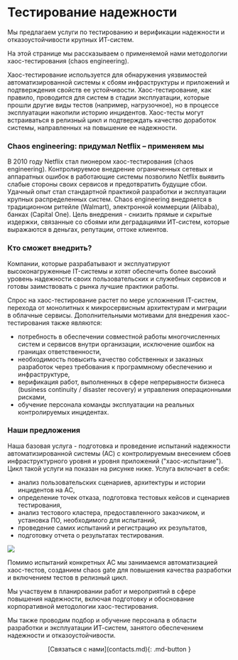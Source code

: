 <!--  Повышение надежности и отказоустойчивости ИТ-систем -->

# Тестирование надежности

Мы предлагаем услуги по тестированию и верификации надежности и отказоустойчивости крупных ИТ-систем. 

На этой странице мы рассказываем о применяемой нами методологии хаос-тестирования (chaos engineering). 

Хаос-тестирование используется для обнаружения уязвимостей автоматизированной системы к сбоям инфраструктуры и приложений и подтверждения свойств ее устойчивости. Хаос-тестирование, как правило, проводится для систем в стадии эксплуатации, которые прошли другие 
виды тестов (например, нагрузочное), но в процессе эксплуатации накопили историю инцидентов. Хаос-тесты могут встраиваться в релизный цикл и подтверждать качество доработок системы, направленных на повышение ее надежности.

### Chaos engineering: придумал Netflix – применяем мы

В 2010 году Netflix стал пионером хаос-тестирования (chaos engineering). Контролируемое внедрение ограниченных сетевых и аппаратных ошибок в работающие системы позволило Netflix выявить слабые стороны своих сервисов и предотвратить будущие сбои. Удачный опыт стал стандартной практикой разработки и эксплуатации крупных распределенных систем. Сhaos engineering внедряется в традиционном ритейле (Walmart), электронной коммерции (Alibaba), банках (Capital One). Цель внедрения - снизить прямые и скрытые издержки, связанные со сбоями или деградациями ИТ-систем, которые выражаются в деньгах, репутации, оттоке клиентов. 

###  Кто сможет внедрить?

Компании, которые разрабатывают и эксплуатируют высоконагруженные IT-системы и хотят обеспечить более высокий уровень надежности своих пользовательских и служебных сервисов и готовы заимствовать с рынка лучшие практики работы.

Спрос на хаос-тестирование растет по мере усложнения IT-систем, перехода от монолитных к микросервисным архитектурам и миграции в облачные сервисы. Дополнительными мотивами для внедрения хаос-тестирования также являются:

- потребность в обеспечении совместной работы многочисленных систем и сервисов внутри организации, исключение ошибок на границах ответственности,
- необходимость повысить качество собственных и заказных разработок через требования к программному обеспечению и инфраструктуре, 
- верификация работ, выполненных в сфере непрерывности бизнеса (business continuity / disaster recovery) и управления операционными рисками,
- обучение персонала команды эксплуатации на реальных контролируемых инцидентах.

### Наши предложения

Наша базовая услуга - подготовка и проведение испытаний надежности автоматизированной системы (АС) с контролируемым внесением сбоев инфраструктурного уровня и уровня приложений ("хаос-испытание"). Цикл такой услуги на показан на рисунке ниже. Услуга включает в себя: 

- анализ пользовательских сценариев, архитектуры и истории инцидентов на АС,
- определение точек отказа, подготовка тестовых кейсов и сценариев тестирования,
- анализ тестового кластера, предоставленного заказчиком, и установка ПО, необходимого для испытаний,
- проведение самих испытаний и регистрацию их результатов,
- подготовку отчета о результатах тестирования.

![](https://user-images.githubusercontent.com/9265326/90131221-72314d80-dd74-11ea-9436-1d1cd7a904e6.png)

Помимо испытаний конкретных АС мы занимаемся автоматизацией хаос-тестов, созданием chaos gate для повышения качества разработки и включением тестов в релизный цикл. 

Мы участвуем в планировании работ и мероприятий в сфере повышения надежности, включая подготовку и обоснование корпоративной методологии хаос-тестирования.

Мы также проводим подбор и обучение персонала в области разработки и эксплуатации ИТ-систем, занятого обеспечением надежности и отказоустойчивости.

<center>
  [Связаться с нами](contacts.md){: .md-button }
</center>  

